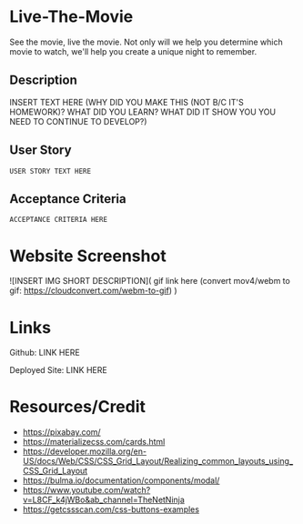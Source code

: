 # Live-The-Movie
See the movie, live the movie. Not only will we help you determine which movie to watch, we'll help you create a unique night to remember.

## Description
INSERT TEXT HERE (WHY DID YOU MAKE THIS (NOT B/C IT'S HOMEWORK)? WHAT DID YOU LEARN? WHAT DID IT SHOW YOU YOU NEED TO CONTINUE TO DEVELOP?)

## User Story

```
USER STORY TEXT HERE
```

## Acceptance Criteria

```
ACCEPTANCE CRITERIA HERE
```


# Website Screenshot

![INSERT IMG SHORT DESCRIPTION]( gif link here (convert mov4/webm to gif: https://cloudconvert.com/webm-to-gif) )

# Links

Github: LINK HERE

Deployed Site: LINK HERE


# Resources/Credit

* https://pixabay.com/
* https://materializecss.com/cards.html
* https://developer.mozilla.org/en-US/docs/Web/CSS/CSS_Grid_Layout/Realizing_common_layouts_using_CSS_Grid_Layout
* https://bulma.io/documentation/components/modal/
* https://www.youtube.com/watch?v=L8CF_k4jWBo&ab_channel=TheNetNinja
* https://getcssscan.com/css-buttons-examples